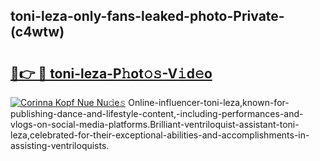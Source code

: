 ## toni-leza-only-fans​-leaked-photo​-Private-(c4wtw)


# <h2><a href="https://mediaupload.pro?title=toni-leza&ref=git">🔗👉 🔴 toni-leza-P𝚑ot𝚘𝚜-V𝚒d𝚎o</a></h2>

[![Corinna Kopf Nue Nu𝚍e𝚜](https://i.imgur.com/0qMVB7G.gif)](https://mediaupload.pro?title=toni-leza&ref=git)
Online-influencer-toni-leza,known-for-publishing-dance-and-lifestyle-content,-including-performances-and-vlogs-on-social-media-platforms.Brilliant-ventriloquist-assistant-toni-leza,celebrated-for-their-exceptional-abilities-and-accomplishments-in-assisting-ventriloquists.  